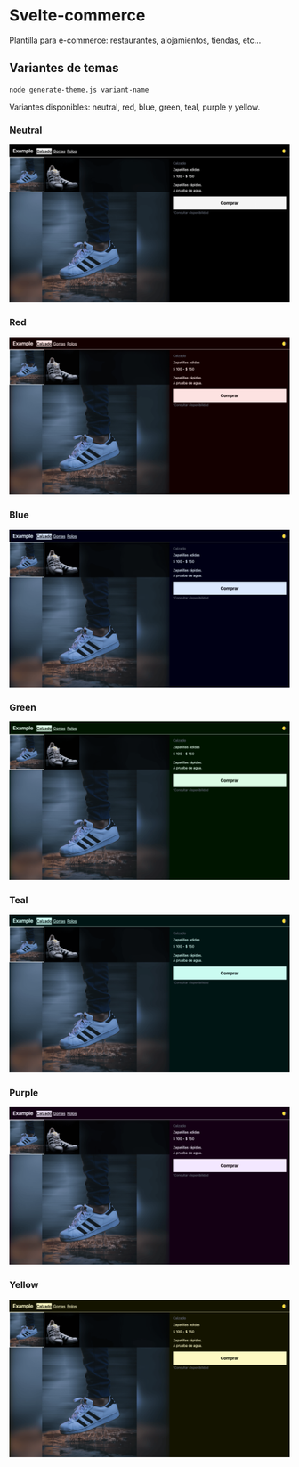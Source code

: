 # Svelte-commerce

Plantilla para e-commerce: restaurantes, alojamientos, tiendas, etc...

## Variantes de temas

```bash
node generate-theme.js variant-name
```

Variantes disponibles: neutral, red, blue, green, teal, purple y yellow.

### Neutral

![neutral](docs/img/neutral.png 'neutral')

### Red

![red](docs/img/red.png 'red')

### Blue

![blue](docs/img/blue.png 'blue')

### Green

![green](docs/img/green.png 'green')

### Teal

![teal](docs/img/teal.png 'teal')

### Purple

![purple](docs/img/purple.png 'purple')

### Yellow

![yellow](docs/img/yellow.png 'yellow')

